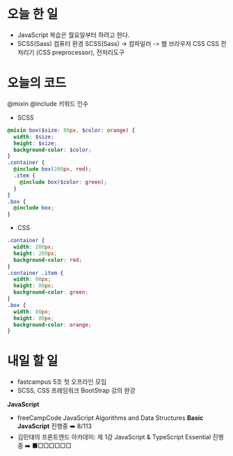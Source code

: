 # 오늘 한 일

- JavaScript 복습은 월요일부터 하려고 한다.
- SCSS(Sass)
  컴퓨터 환경 SCSS(Sass) -> 컴파일러 -> 웹 브라우저 CSS
  CSS 전처리기 (CSS preprocessor), 전처리도구

# 오늘의 코드

@mixin @include
키워드 인수

- SCSS

```scss
@mixin box($size: 80px, $color: orange) {
  width: $size;
  height: $size;
  background-color: $color;
}
.container {
  @include box(200px, red);
  .item {
    @include box($color: green);
  }
}
.box {
  @include box;
}
```

- CSS

```css
.container {
  width: 200px;
  height: 200px;
  background-color: red;
}
.container .item {
  width: 80px;
  height: 80px;
  background-color: green;
}
.box {
  width: 80px;
  height: 80px;
  background-color: orange;
}
```

# 내일 할 일

- fastcampus 5조 첫 오프라인 모임
- SCSS, CSS 프레임워크 BootStrap 강의 완강

<strong>JavaScript</strong>

- freeCampCode JavaScript Algorithms and Data Structures <b>Basic JavaScript</b> 진행중 ➡️ 8/113
- 김민태의 프론트엔드 아카데미: 제 1강 JavaScript & TypeScript Essential 진행중 ➡️ ■□□□□□□


